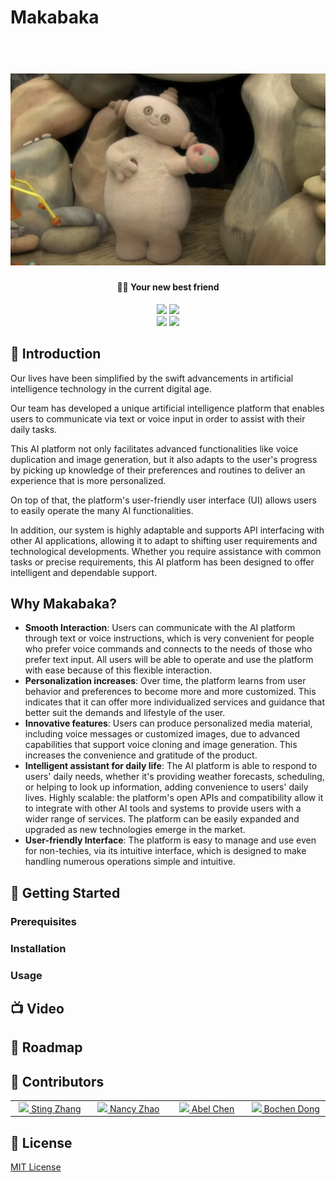# Makabaka

<h1 align="center">
  <br>
  <img src="./Image/makabaka.png" width="800">
  <br>
</h1>

<h4 align="center">💁‍♀️ Your new best friend</h4>

<p align="center">
  <a href="https://github.com/leon-ai/leon/blob/develop/LICENSE.md"><img src="https://img.shields.io/badge/license-MIT-blue.svg?label=License&style=flat" /></a>
  <a href="https://github.com/leon-ai/leon/blob/develop/.github/CONTRIBUTING.md"><img src="https://img.shields.io/badge/PRs-welcome-brightgreen.svg?style=flat" /></a>
  <br>
  <a href="https://github.com/leon-ai/leon/actions/workflows/build.yml"><img src="https://github.com/leon-ai/leon/actions/workflows/build.yml/badge.svg?branch=develop" /></a>
  <a href="https://github.com/leon-ai/leon/actions/workflows/tests.yml"><img src="https://github.com/leon-ai/leon/actions/workflows/tests.yml/badge.svg?branch=develop" /></a>
  
</p>

## 👋 Introduction

Our lives have been simplified by the swift advancements in artificial intelligence technology in the current digital age. 

Our team has developed a unique artificial intelligence platform that enables users to communicate via text or voice input in order to assist with their daily tasks. 

This AI platform not only facilitates advanced functionalities like voice duplication and image generation, but it also adapts to the user's progress by picking up knowledge of their preferences and routines to deliver an experience that is more personalized. 

On top of that, the platform's user-friendly user interface (UI) allows users to easily operate the many AI functionalities. 

In addition, our system is highly adaptable and supports API interfacing with other AI applications, allowing it to adapt to shifting user requirements and technological developments. Whether you require assistance with common tasks or precise requirements, this AI platform has been designed to offer intelligent and dependable support.


## Why Makabaka?

- **Smooth Interaction**: Users can communicate with the AI platform through text or voice instructions, which is very convenient for people who prefer voice commands and connects to the needs of those who prefer text input. All users will be able to operate and use the platform with ease because of this flexible interaction.
- **Personalization increases**: Over time, the platform learns from user behavior and preferences to become more and more customized. This indicates that it can offer more individualized services and guidance that better suit the demands and lifestyle of the user.
- **Innovative features**: Users can produce personalized media material, including voice messages or customized images, due to advanced capabilities that support voice cloning and image generation. This increases the convenience and gratitude of the product.
- **Intelligent assistant for daily life**: The AI platform is able to respond to users' daily needs, whether it's providing weather forecasts, scheduling, or helping to look up information, adding convenience to users' daily lives.
Highly scalable: the platform's open APIs and compatibility allow it to integrate with other AI tools and systems to provide users with a wider range of services. The platform can be easily expanded and upgraded as new technologies emerge in the market.
- **User-friendly Interface**: The platform is easy to manage and use even for non-techies, via its intuitive interface, which is designed to make handling numerous operations simple and intuitive.


## 🚀 Getting Started

### Prerequisites

### Installation

### Usage

## 📺 Video

## 🧭 Roadmap


## 👨 Contributors

<table>
  <tbody>
      <td align="center" valign="middle" width="128">
        <a href="https://github.com/herbundkraut">
          <img src="https://github.com/VGLALALA.png?size=128" />
          Sting Zhang
        </a>
      </td>
      <td align="center" valign="middle" width="128">
         <a href="https://github.com/nancyzhao1">
          <img src="https://github.com/nancyzhao1.png?size=128" />
          Nancy Zhao
        </a>
      </td>
      <td align="center" valign="middle" width="128">
         <a href="https://github.com/Tabel0112">
          <img src="https://github.com/Tabel0112.png?size=128" />
          Abel Chen
        </a>
      </td>
      <td align="center" valign="middle" width="128">
         <a href="https://github.com/bochendong">
          <img src="https://github.com/bochendong.png?size=128" />
          Bochen Dong
        </a>
      </td>
     
  </tbody>
</table>


## 📝 License

[MIT License](https://github.com/leon-ai/leon/blob/develop/LICENSE.md)
